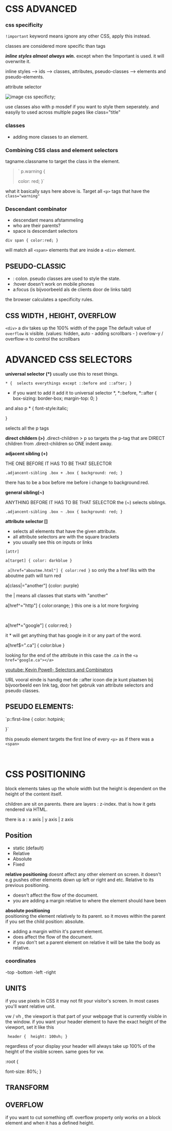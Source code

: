 # CSS ADVANCED
### css specificity

`!important` keyword means ignore any other CSS, apply this instead. 

classes are considered more specific than tags 

***inline styles almost always win.*** except when the !important is used. it will overwrite it.

inline styles --> ids --> classes, attributes, pseudo-classes --> elements and pseudo-elements.

attribute selector 


![image css specificty](./css_specificity.png);


use classes also with p mosdef if you want to style them seperately.
and easyily to used across multiple pages like class="title"

### classes 
- adding more classes to an element.


### Combining CSS class and element selectors

tagname.classname to target the class in the element. 

>
>` p.warning {
>
> color: red;
>}`
>

what it basically says here above is. Target all `<p>` tags that have the `class="warning"`


### Descendant combinator

- descendant means afstammeling
- who are their parents? 
- space is descendant selectors

`div span {
  color:red;
}`

will match all `<span>` elements that are inside a `<div>` element.

## PSEUDO-CLASSIC
- : colon. pseudo classes are used to style the state. 
- :hover doesn't work on mobile phones
- a:focus (is bijvoorbeeld als de clients door de links tabt)

the browser calculates a specificity rules. 



## CSS WIDTH , HEIGHT, OVERFLOW

`<div>` a div takes up the 100% width of the page
The default value of `overflow` is visible. (values: hidden, auto - adding scrollbars - )
overlow-y / overflow-x to control the scrollbars


# ADVANCED CSS SELECTORS
<!-- ============================
UNIVERSAL ====================== -->

**universal selector (*)**
usually use this to reset things. 

`* { 
  selects everythings except ::before and ::after;
}`

- if you want to add it add it to universal selector 
*, *::before, *::after 
{
  box-sizing: border-box;
  margin-top: 0;
}

and also p *  { 
  font-style:italic;

}

selects all the p tags




**direct childern (>)**
.direct-children > p 
so targets the p-tag that are DIRECT children from .direct-children
so ONE indent away.

**adjacent sibling (+)**

THE ONE BEFORE IT HAS TO BE THAT SELECTOR

`.adjancent-sibling .box + .box {
  background: red;
}`

there has to be a box before me before i change to background:red.



**general sibling(~)**

ANYTHING BEFORE IT HAS TO BE THAT SELECTOR
 the (~) selects siblings.

`.adjancent-sibling .box ~ .box {
  background: red;
}`


**attribute selector []** 
- selects all elements that have the given attribute. 
- all attribute selectors are with the square brackets
- you usually see this on inputs or links

`[attr]`


`a[target] {
  color: darkblue
}`

` a[href="aboutme.html"] {
  color:red
}`
so only the a href liks with the aboutme path will turn red

a[class|="another"] {color: purple}

the | means all classes that starts with "another" 

a[href^="http"] {
  color:orange;
} this one is a lot more forgiving

<br>

a[href*="google"] {
  color:red; 
}

it * will get anything that has google in it or any part of the word.

a[href$=".ca"] {
  color:blue 
}

looking for the end of the attribute in this case the .ca in the `<a href="google.ca"></a>`

[youtube: Kevin Powell- Selectors and Combinators](https://www.youtube.com/watch?v=Bcr70LIJcOk&ab_channel=KevinPowell)

URL vooral einde is handig met de ::after icoon die je kunt plaatsen bij bijvoorbeeld een link tag, door het gebruik van attribute selectors and pseudo classes. 

## PSEUDO ELEMENTS:


`p::first-line { 
  color: hotpink;

}` 

this pseudo element targets the first line of every `<p>` as if there was a `<span>`

<br>


# CSS POSITIONING

block elements takes up the whole width but the height is dependent on the height of the content itself.

children are sit on parents. there are layers : z-index. that is how it gets rendered via HTML.

there is a : x axis | y axis | z axis

## Position
- static (default)
- Relative
- Absolute
- Fixed 

**relative positioning** doesnt affect any other element on screen. it doesn't e.g pushes other elements down up left or right and etc. Relative to its previous positioning. 

- doesn't affect the flow of the document. 
- you are adding a margin relative to where the element should have been 

**absolute positioning**  
positioning the element relatively to its parent. so it moves within the parent if you set the child position: absolute. 

- adding a margin within it's parent element.
- does affect the flow of the document. 
- if you don't set a parent element on relative it will be take the body as relative. 



### coordinates 
-top
-bottom
-left
-right

## UNITS
if you use pixels in CSS it may not fit your visitor's screen. In most cases you'll want relative unit. 

vw / vh , the viewport is that part of your webpage that is currently visible in the window. if you want your header element to have the exact height of the viewport, set it like this

` header { 
  height: 100vh;
}` 

regardless of your display your header will always take up 100% of the height of the visible screen. same goes for vw.

<!-- ======== SETTING IT IN MEDIAQUERIES DURING BREAKPOINT =========  -->
:root {

  font-size: 80%;
}



## TRANSFORM


## OVERFLOW
if you want to cut something off. overflow property only works on a block element and when it has a defined height. 







































